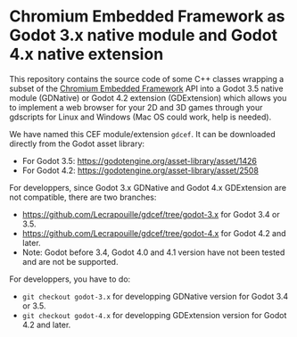 # Chromium Embedded Framework as Godot 3.x native module and Godot 4.x native extension

This repository contains the source code of some C++ classes wrapping a subset of the
[Chromium Embedded Framework](https://bitbucket.org/chromiumembedded/cef/wiki/Home)
API into a Godot 3.5 native module (GDNative) or Godot 4.2 extension (GDExtension)
which allows you to implement a web browser for your 2D and 3D games through your
gdscripts for Linux and Windows (Mac OS could work, help is needed).

We have named this CEF module/extension `gdcef`. It can be downloaded directly from
the Godot asset library:
- For Godot 3.5: https://godotengine.org/asset-library/asset/1426
- For Godot 4.2: https://godotengine.org/asset-library/asset/2508

For developpers, since Godot 3.x GDNative and Godot 4.x GDExtension are not compatible,
there are two branches:
- https://github.com/Lecrapouille/gdcef/tree/godot-3.x for Godot 3.4 or 3.5.
- https://github.com/Lecrapouille/gdcef/tree/godot-4.x for Godot 4.2 and later.
- Note: Godot before 3.4, Godot 4.0 and 4.1 version have not been tested and are not be supported.

For developpers, you have to do:
- `git checkout godot-3.x` for developping GDNative version for Godot 3.4 or 3.5.
- `git checkout godot-4.x` for developping GDExtension version for Godot 4.2 and later.
